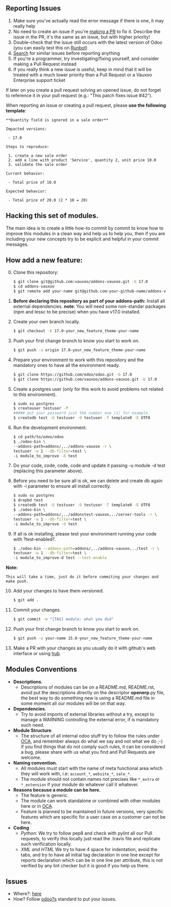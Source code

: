 Reporting Issues
----------------

1. Make sure you've actually read the error message if there is one, it may really help
2. No need to create an issue if you're [making a PR](#making-pull-requests) to fix it. Describe the issue in the PR, it's the same as an issue, but with higher priority!
2. Double-check that the issue still occurs with the latest version of Odoo (you can easily test this on [Runbot](https://runbot.vauxoo.com))
3. [Search](https://github.com/vauxoo/addons-vauxoo/issues) for similar issues before reporting anything
4. If you're a programmer, try investigating/fixing yourself, and consider making a Pull Request instead
5. If you really think a new issue is useful, keep in mind that it will be treated with a much lower priority than a Pull Request or a Vauxoo Enterprise support ticket

If later on you create a pull request solving an opened issue, do not forget to reference it in your pull request (e.g.: "This patch fixes issue #42").

When reporting an issue or creating a pull request, please **use the following template**:

```
**Quantity field is ignored in a sale order**

Impacted versions:

 - 17.0

Steps to reproduce:

 1. create a new sale order
 2. add a line with product 'Service', quantity 2, unit price 10.0
 3. validate the sale order

Current behavior:

 - Total price of 10.0

Expected behavior:

 - Total price of 20.0 (2 * 10 = 20)
```

Hacking this set of modules.
---

The main idea is to create a little how-to commit by commit to know how to improve
this modules in a clean way and help us to help you, then if you are including
your new concepts try to be explicit and helpful in your commit messages.

How add a new feature:
---

0. Clone this repository:

    ```bash
    $ git clone git@github.com:vauxoo/addons-vauxoo.git -b 17.0
    $ cd addons-vauxoo
    $ git remote add your-name git@github.com:your-github-name/addons-vauxoo.git # << to push your changes
    ```

1. **Before declaring this repository as part of your addons-path:** Install all
   external dependencies. **note**:
   You will need some non-standar packages (npm and lessc to be precise) when
   you have v17.0 installed.

2. Create your own branch locally.

    ```bash
    $ git checkout -b 17.0-your_new_feature_theme-your-name
    ```

3. Push your first change branch to know you start to work on.

    ```bash
    $ git push -u origin 17.0-your_new_feature_theme-your-name
    ```

4. Prepare your environment to work with this repository and the mandatory ones
   to have all the environment ready.

    ```bash
    $ git clone https://github.com/odoo/odoo.git -b 17.0
    $ git clone https://github.com/vauxoo/addons-vauxoo.git -b 17.0
    ```

5. Create a postgres user (only for this work to avoid problems not related to this environment).

    ```bash
    $ sudo su postgres
    $ createuser testuser -P
    ##### put your password just the number one (1) for example.
    $ createdb test -U testuser -O testuser -T template0 -E UTF8
    ```

6. Run the development environment.

    ```bash
    $ cd path/to/odoo/odoo
    $ ./odoo-bin \
    --addons-path=addons/,../addons-vauxoo -r \
    testuser -w 1 --db-filter=test \
    -i module_to_improve -d test
    ```

7. Do your code, code, code, code and update it passing -u module -d test (replacing this parameter above).

8. Before you need to be sure all is ok, we can delete and create db again with -i
   parameter to ensure all install correctly.

    ```bash
    $ sudo su postgres
    $ dropbd test
    $ createdb test -U testuser -O testuser -T template0 -E UTF8
    $ ./odoo-bin \
    --addons-path=addons/,../addonstest-vauxoo,../server-tools -r \
    testuser -w 1 --db-filter=test \
    -i module_to_improve -d test
    ```

9. If all is ok installing, please test your environment running your code with ?test-enabled?.

    ```bash
    $ ./odoo-bin --addons-path=addons/,../addons-vauxoo,../test -r \
    testuser -w 1 --db-filter=test \
    -i module_to_improve-d test --test-enable
    ```

**Note:**

    This will take a time, just do it before commiting your changes and make push.

10. Add your changes to have them versioned.

    ```bash
    $ git add .
    ```

11. Commit your changes.

    ```bash
    $ git commit -m "[TAG] module: what you did"
    ```

12. Push your first change branch to know you start to work on.

    ```bash
    $ git push -u your-name 15.0-your_new_feature_theme-your-name
    ```

13. Make a PR with your changes as you usually do it with github's web
    interface or using [hub](https://github.com/github/hub).

Modules Conventions
---

- **Descriptions**.
    - Descriptions of modules can be on a README.md, README.rst, avoid put the
      descriptions directly on the descriptor __openerp__.py file, the best way to
      do something new is using a README.md file in some moment all our modules
      will be on that way.
- **Dependencies**.
    - Try to avoid imports of external libraries without a try, except to manage a
      WARNING controlling the external error, if is mandatory such need.
- **Module Structure**.
    - The structure of all internal odoo stuff try to follow the rules under
      [OCA](http://odoo-community.org), and remember always do what we say and not
      what we do ;-) if you find things that do not comply such rules, it can be
      considered a bug, please share with us what you find and Pull Requests are
      welcome.
- **Naming convention.**
    - All modules must start with the name of meta functional area which they will
      work with, i.e: `account_*`, `website_*`, `sale_*`.
    - The module should not contain names not precises like `*_extra` or
      `*_extension` if your module do whatever call it whatever.
- **Reasons because a module can be here.**
    - The feature is generic.
    - The module can work standalone or combined with other modules here or in
      [OCA](https://github.com/OCA).
    - Feature is planned to be maintained in future versions, very specific
      features which are specific for a user case on a customer can not be
      here.
- **Coding**
    - *Python*: We try to follow pep8 and check with pylint all our Pull
      requests, to verify this locally just read the .travis file and replicate
      such verification locally.
    - *XML and HTML* We try to have 4 space for indentation, avoid the tabs,
      and try to have all initial tag declaration in one line except for reports
      declaration which can be in one line per attribute, this is not verified
      by any lint checker but it is good if you help us there.

Issues
---

- Where?: [here](https://github.com/Vauxoo/addons-vauxoo/issues/new)
- How? Follow [odoo?s](https://github.com/odoo/odoo/blob/15.0/CONTRIBUTING.md) standard to put your issues.
